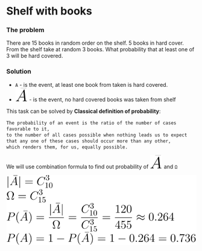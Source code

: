 # Shelf with books

### The problem

There are 15 books in random order on the shelf. 
5 books in hard cover. 
From the shelf take at random 3 books.
What probability that at least one of 3 will be hard covered.

### Solution

- `A` - is the event, at least one book from taken is hard covered.
- ![not A](./formulas/not_a.svg) - is the event, no hard covered books was taken from shelf

This task can be solved by **Classical definition of probability**:

    The probability of an event is the ratio of the number of cases favorable to it, 
    to the number of all cases possible when nothing leads us to expect 
    that any one of these cases should occur more than any other, 
    which renders them, for us, equally possible.
    
We will use combination formula to find out probability of ![not A](./formulas/not_a.svg) and `Ω`

![solution](./formulas/shelf_with_books.1.svg)
